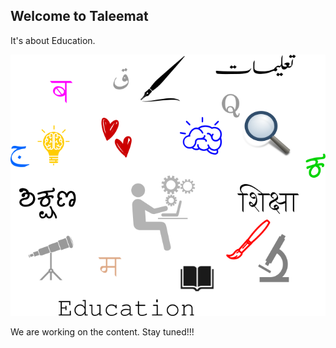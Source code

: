 ## Welcome to Taleemat
It's about Education.

![Taleemat, The Education](/assets/images/taleemat.png)

We are working on the content. Stay tuned!!!


